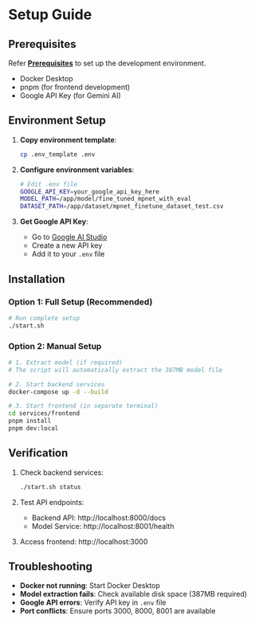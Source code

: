 # Setup Guide

## Prerequisites
Refer **[Prerequisites](docs/prerequisites.md)** to set up the development environment.

- Docker Desktop
- pnpm (for frontend development)
- Google API Key (for Gemini AI)

## Environment Setup

1. **Copy environment template**:
   ```bash
   cp .env_template .env
   ```

2. **Configure environment variables**:
   ```bash
   # Edit .env file
   GOOGLE_API_KEY=your_google_api_key_here
   MODEL_PATH=/app/model/fine_tuned_mpnet_with_eval
   DATASET_PATH=/app/dataset/mpnet_finetune_dataset_test.csv
   ```

3. **Get Google API Key**:
   - Go to [Google AI Studio](https://makersuite.google.com/app/apikey)
   - Create a new API key
   - Add it to your `.env` file

## Installation

### Option 1: Full Setup (Recommended)
```bash
# Run complete setup
./start.sh
```

### Option 2: Manual Setup
```bash
# 1. Extract model (if required)
# The script will automatically extract the 387MB model file

# 2. Start backend services
docker-compose up -d --build

# 3. Start frontend (in separate terminal)
cd services/frontend
pnpm install
pnpm dev:local
```

## Verification

1. Check backend services:
   ```bash
   ./start.sh status
   ```

2. Test API endpoints:
   - Backend API: http://localhost:8000/docs
   - Model Service: http://localhost:8001/health

3. Access frontend: http://localhost:3000

## Troubleshooting

- **Docker not running**: Start Docker Desktop
- **Model extraction fails**: Check available disk space (387MB required)
- **Google API errors**: Verify API key in `.env` file
- **Port conflicts**: Ensure ports 3000, 8000, 8001 are available 
